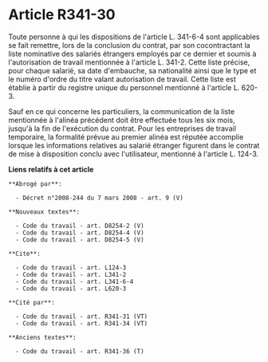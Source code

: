 # Article R341-30

Toute personne à qui les dispositions de l'article L. 341-6-4 sont applicables se fait remettre, lors de la conclusion du
contrat, par son cocontractant la liste nominative des salariés étrangers employés par ce dernier et soumis à l'autorisation
de travail mentionnée à l'article L. 341-2. Cette liste précise, pour chaque salarié, sa date d'embauche, sa nationalité
ainsi que le type et le numéro d'ordre du titre valant autorisation de travail. Cette liste est établie à partir du registre
unique du personnel mentionné à l'article L. 620-3.

Sauf en ce qui concerne les particuliers, la communication de la liste mentionnée à l'alinéa précédent doit être effectuée
tous les six mois, jusqu'à la fin de l'exécution du contrat. Pour les entreprises de travail temporaire, la formalité prévue
au premier alinéa est réputée accomplie lorsque les informations relatives au salarié étranger figurent dans le contrat de
mise à disposition conclu avec l'utilisateur, mentionné à l'article L. 124-3.

**Liens relatifs à cet article**

	**Abrogé par**:

	  - Décret n°2008-244 du 7 mars 2008 - art. 9 (V)

	**Nouveaux textes**:

	  - Code du travail - art. D8254-2 (V)
	  - Code du travail - art. D8254-4 (V)
	  - Code du travail - art. D8254-5 (V)

	**Cite**:

	  - Code du travail - art. L124-3
	  - Code du travail - art. L341-2
	  - Code du travail - art. L341-6-4
	  - Code du travail - art. L620-3

	**Cité par**:

	  - Code du travail - art. R341-31 (VT)
	  - Code du travail - art. R341-34 (VT)

	**Anciens textes**:

	  - Code du travail - art. R341-36 (T)
